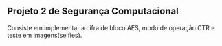 ## Projeto 2 de Segurança Computacional
Consiste em implementar a cifra de bloco AES, modo de operação CTR e teste em imagens(selfies).
